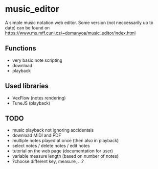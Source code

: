 # music_editor
A simple music notation web editor. Some version (not neccessarily up to date) can be found on https://www.ms.mff.cuni.cz/~domanyoa/music_editor/index.html

## Functions
- very basic note scripting
- download
- playback

## Used libraries
- VexFlow (notes rendering)
- TuneJS (playback)

## TODO
- music playback not ignoring accidentals
- download MIDI and PDF
- multiple notes played at once (then also in playback)
- select notes / delete notes / edit notes
- tutorial on the web page (documentation for user)
- variable measure length (based on number of notes)
- ?choose different key, measure, ...?
